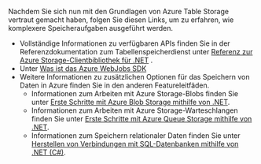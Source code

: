 Nachdem Sie sich nun mit den Grundlagen von Azure Table Storage vertraut gemacht haben, folgen Sie diesen Links, um zu erfahren, wie komplexere Speicheraufgaben ausgeführt werden.

* Vollständige Informationen zu verfügbaren APIs finden Sie in der Referenzdokumentation zum Tabellenspeicherdienst unter [Referenz zur Azure Storage-Clientbibliothek für .NET](http://go.microsoft.com/fwlink/?LinkID=390731) .
* Unter [Was ist das Azure WebJobs SDK](https://github.com/Azure/azure-webjobs-sdk/wiki)
* Weitere Informationen zu zusätzlichen Optionen für das Speichern von Daten in Azure finden Sie in den anderen Featureleitfäden.
  * Informationen zum Arbeiten mit Azure Storage-Blobs finden Sie unter [Erste Schritte mit Azure Blob Storage mithilfe von .NET](../articles/storage/blobs/storage-dotnet-how-to-use-blobs.md).
  * Informationen zum Arbeiten mit Azure Storage-Warteschlangen finden Sie unter [Erste Schritte mit Azure Queue Storage mithilfe von .NET](../articles/storage/queues/storage-dotnet-how-to-use-queues.md).
  * Informationen zum Speichern relationaler Daten finden Sie unter [Herstellen von Verbindungen mit SQL-Datenbanken mithilfe von .NET (C#)](../articles/sql-database/sql-database-develop-dotnet-simple.md).

